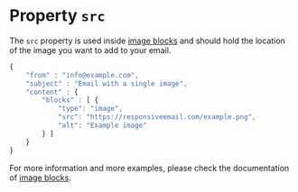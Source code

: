 # Property `src`

The `src` property is used inside [image blocks](ResponsiveEmail/json/block-image)
and should hold the location of the image you want to add to your email.

```javascript
{
    "from" : "info@example.com",
    "subject" : "Email with a single image",
    "content" : {
        "blocks" : [ {
            "type": "image",
            "src": "https://responsiveemail.com/example.png",
            "alt": "Example image"
        } ]
    }
}
```

For more information and more examples, please check the documentation
of [image blocks](ResponsiveEmail/json/block-image).
